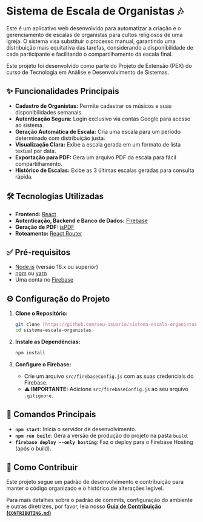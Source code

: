 # Sistema de Escala de Organistas 🎶

Este é um aplicativo web desenvolvido para automatizar a criação e o gerenciamento de escalas de organistas para cultos religiosos de uma igreja. O sistema visa substituir o processo manual, garantindo uma distribuição mais equitativa das tarefas, considerando a disponibilidade de cada participante e facilitando o compartilhamento da escala final.

Este projeto foi desenvolvido como parte do Projeto de Extensão (PEX) do curso de Tecnologia em Análise e Desenvolvimento de Sistemas.

## ✨ Funcionalidades Principais

* **Cadastro de Organistas:** Permite cadastrar os músicos e suas disponibilidades semanais.
* **Autenticação Segura:** Login exclusivo via contas Google para acesso ao sistema.
* **Geração Automática de Escala:** Cria uma escala para um período determinado com distribuição justa.
* **Visualização Clara:** Exibe a escala gerada em um formato de lista textual por data.
* **Exportação para PDF:** Gera um arquivo PDF da escala para fácil compartilhamento.
* **Histórico de Escalas:** Exibe as 3 últimas escalas geradas para consulta rápida.

## 🛠️ Tecnologias Utilizadas

* **Frontend:** [React](https://reactjs.org/)
* **Autenticação, Backend e Banco de Dados:** [Firebase](https://firebase.google.com/)
* **Geração de PDF:** [jsPDF](https://github.com/parallax/jsPDF)
* **Roteamento:** [React Router](https://reactrouter.com/)

## ✅ Pré-requisitos

* [Node.js](https://nodejs.org/) (versão 16.x ou superior)
* [npm](https://www.npmjs.com/) ou [yarn](https://yarnpkg.com/)
* Uma conta no [Firebase](https://firebase.google.com/)

## ⚙️ Configuração do Projeto

1. **Clone o Repositório:**

    ```bash
    git clone [https://github.com/seu-usuario/sistema-escala-organistas.git](https://github.com/seu-usuario/sistema-escala-organistas.git)
    cd sistema-escala-organistas
    ```

2. **Instale as Dependências:**

    ```bash
    npm install
    ```

3. **Configure o Firebase:**

    * Crie um arquivo `src/firebaseConfig.js` com as suas credenciais do Firebase.
    * **⚠️ IMPORTANTE:** Adicione `src/firebaseConfig.js` ao seu arquivo `.gitignore`.

## 📜 Comandos Principais

* **`npm start`**: Inicia o servidor de desenvolvimento.
* **`npm run build`**: Gera a versão de produção do projeto na pasta `build`.
* **`firebase deploy --only hosting`**: Faz o deploy para o Firebase Hosting (após o build).

## 🤝 Como Contribuir

Este projeto segue um padrão de desenvolvimento e contribuição para manter o código organizado e o histórico de alterações legível.

Para mais detalhes sobre o padrão de commits, configuração do ambiente e outras diretrizes, por favor, leia nosso **[Guia de Contribuição (`CONTRIBUTING.md`)](CONTRIBUTING.md)**
